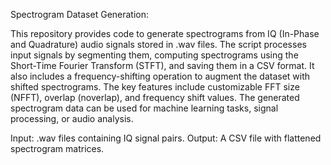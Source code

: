 Spectrogram Dataset Generation:

This repository provides code to generate spectrograms from IQ (In-Phase and Quadrature) audio signals stored in .wav files. The script processes input signals by segmenting them, computing spectrograms using the Short-Time Fourier Transform (STFT), and saving them in a CSV format. It also includes a frequency-shifting operation to augment the dataset with shifted spectrograms. The key features include customizable FFT size (NFFT), overlap (noverlap), and frequency shift values. The generated spectrogram data can be used for machine learning tasks, signal processing, or audio analysis.

Input: .wav files containing IQ signal pairs.
Output: A CSV file with flattened spectrogram matrices.
